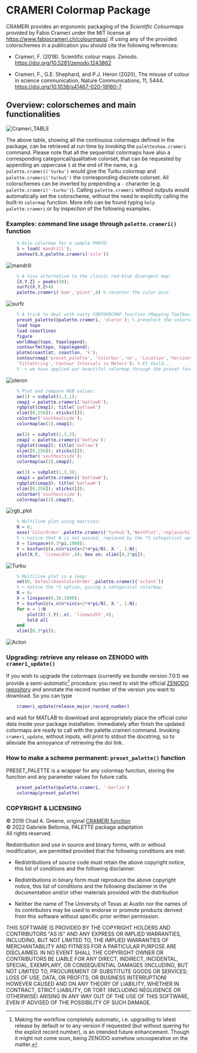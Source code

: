 CRAMERI Colormap Package
========================

CRAMERI provides an ergonomic packaging of the _Scientific Colourmaps_ provided by Fabio Crameri under the MIT license at https://www.fabiocrameri.ch/colourmaps/. If using any of the provided colorschemes in a publication you should cite the following references:

- Crameri, F. (2018). Scientific colour maps. Zenodo.    
  https://doi.org/10.5281/zenodo.1243862

- Crameri, F., G.E. Shephard, and P.J. Heron (2020), The misuse of colour in science communication, Nature Communications, 11, 5444. https://doi.org/10.1038/s41467-020-19160-7

## Overview: colorschemes and main functionalities ##

![Crameri_TABLE](resources/crameri_show.png)

The above table, showing all the continuous colormaps defined in the package, can be retrieved at run time by invoking the `paletteshow.crameri` command. Please note that all the sequential colormaps have also a corresponding categorical/qualitative colorset, that can be requested by appending an uppercase `S` at the end of the name, e.g. `palette.crameri('turku')` would give the Turku colormap and `palette.crameri('turkuS')` the corresponding discrete colorset. All colorschemes can be inverted by prepending a `-` character (e.g. `palette.crameri('-turku')`). Calling `palette.crameri` without outputs would automatically set the colorscheme, without the need to explicitly calling the built-in `colormap` function. More info can be found typing `help palette.crameri` or by inspection of the following examples.

### Examples: command line usage through `palette.crameri()` function ###

```matlab
    % Oslo colormap for a sample PHOTO:
    S = load('mandrill');
    imshow(S.X,palette.crameri('oslo'))
```
![mandrill](resources/mandrill_oslo.png)
```matlab
    % A nice alternative to the classic red-blue divergent map:
    [X,Y,Z] = peaks(50);
    surfc(X,Y,Z+4)
    palette.crameri('bam','pivot',4) % recenter the color-axis
```
![surfc](resources/surfc_bam.png)       
```matlab
    % A trick to deal with nasty CONTOURCMAP function (Mapping Toolbox):
    preset_palette(@palette.crameri, 'oleron'); % preselect the colorscheme.
    load topo
    load coastlines
    figure
    worldmap(topo, topolegend);
    contourfm(topo, topolegend);
    plotm(coastlat, coastlon, 'k'); 
    contourcmap('preset_palette', 'Colorbar','on', 'Location','horizontal',...
    'TitleString','Contour Intervals in Meters'); % Et Voilà...
    % -> we have applied our beautiful colormap through the preset function!
```   
![oleron](resources/worldmap_crameri.svg)     
```matlab
    % Plot and compare RGB values:
    ax(1) = subplot(1,3,1); 
    cmap1 = palette.crameri('batlowK');
    rgbplot(cmap1); title('batlowK')
    xlim([0,256]); xticks([]);
    colorbar('southoutside');
    colormap(ax(1),cmap1); 

    ax(2) = subplot(1,3,2);
    cmap2 = palette.crameri('batlow');
    rgbplot(cmap2); title('batlow')
    xlim([0,256]); xticks([]);
    colorbar('southoutside');
    colormap(ax(2),cmap2);

    ax(3) = subplot(1,3,3);
    cmap3 = palette.crameri('batlowW');
    rgbplot(cmap3); title('batlowW')
    xlim([0,256]); xticks([]);
    colorbar('southoutside');
    colormap(ax(3),cmap3);
```
![rgb_plot](resources/rgbplot.svg)
```matlab
    % Multiline plot using matrices:
    N = 6;
    axes('ColorOrder',palette.crameri('turkuS'),'NextPlot','replacechildren')
    % > notice that N is not passed, replaced by the *S categorical option.
    X = linspace(0,3*pi,1000);
    Y = bsxfun(@(x,n)n*sin(x+2*n*pi/N), X.', 1:N);
    plot(X,Y, 'linewidth',4); box on; xlim([0,3*pi]);
```
![Turku](resources/turku.svg)
```matlab
    % Multiline plot in a loop:
    set(0,'DefaultAxesColorOrder',palette.crameri('actonS'))
    % > notice the *S option, giving a categorical colormap.
    N = 6;
    X = linspace(0,10,1000);
    Y = bsxfun(@(x,n)n*sin(x+2*n*pi/N), X.', 1:N);
    for n = 1:N
        plot(X(:),Y(:,n), 'linewidth',4);
        hold all
    end
    xlim([0,3*pi]);
```
![Acton](resources/acton.svg)

### Upgrading: retrieve any release on ZENODO with `crameri_update()` ###

If you wish to upgrade the colormaps (currently we bundle version 7.0.1) we provide a semi-automatic[^1] procedure: you need to visit the official [ZENODO repository](http://doi.org/10.5281/zenodo.1243862) and annotate the record number of the version you want to download. So you can type

```matlab
    crameri_update(release_major,record_number)
```
and wait for MATLAB to download and appropriately place the official color data inside your package installation. Immediately after finish the updated colormaps are ready to call with the palette.crameri command. Invoking `crameri_update`, without inputs, will print to stdout the docstring, so to alleviate the annoyance of retrieving the doi link.

[^1]: Making the workflow completely automatic, i.e. upgrading to latest release by default or to any version if requested (but without quering for the explicit record number), is an intended future enhancement. Though it might not come soon, being ZENODO somehow uncooperative on the matter.

### How to make a scheme permanent: `preset_palette()` function ###

PRESET_PALETTE is a wrapper for any colormap function, storing the function and any parameter values for future calls.

```matlab
    preset_palette(@palette.crameri, '-berlin')
    colormap(preset_palette)
```

### COPYRIGHT & LICENSING ###

© 2018 Chad A. Greene, original [CRAMERI function](https://it.mathworks.com/matlabcentral/fileexchange/68546-crameri-perceptually-uniform-scientific-colormaps)     
© 2022 Gabriele Bellomia, PALETTE package adaptation      
All rights reserved.

Redistribution and use in source and binary forms, with or without
modification, are permitted provided that the following conditions are met:

* Redistributions of source code must retain the above copyright notice, this
  list of conditions and the following disclaimer.

* Redistributions in binary form must reproduce the above copyright notice,
  this list of conditions and the following disclaimer in the documentation
  and/or other materials provided with the distribution

* Neither the name of The University of Texas at Austin nor the names of its
  contributors may be used to endorse or promote products derived from this
  software without specific prior written permission.

THIS SOFTWARE IS PROVIDED BY THE COPYRIGHT HOLDERS AND CONTRIBUTORS "AS IS"
AND ANY EXPRESS OR IMPLIED WARRANTIES, INCLUDING, BUT NOT LIMITED TO, THE
IMPLIED WARRANTIES OF MERCHANTABILITY AND FITNESS FOR A PARTICULAR PURPOSE ARE
DISCLAIMED. IN NO EVENT SHALL THE COPYRIGHT OWNER OR CONTRIBUTORS BE LIABLE
FOR ANY DIRECT, INDIRECT, INCIDENTAL, SPECIAL, EXEMPLARY, OR CONSEQUENTIAL
DAMAGES (INCLUDING, BUT NOT LIMITED TO, PROCUREMENT OF SUBSTITUTE GOODS OR
SERVICES; LOSS OF USE, DATA, OR PROFITS; OR BUSINESS INTERRUPTION) HOWEVER
CAUSED AND ON ANY THEORY OF LIABILITY, WHETHER IN CONTRACT, STRICT LIABILITY,
OR TORT (INCLUDING NEGLIGENCE OR OTHERWISE) ARISING IN ANY WAY OUT OF THE USE
OF THIS SOFTWARE, EVEN IF ADVISED OF THE POSSIBILITY OF SUCH DAMAGE.

